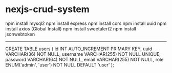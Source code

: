 # nexjs-crud-system
npm install mysql2
npm install express
npm install cors
npm install uuid
npm install axios (Global Install)
npm install sweetalert2
npm install jsonwebtoken

***********************************
CREATE TABLE users (
  id INT AUTO_INCREMENT PRIMARY KEY,
  uuid VARCHAR(36) NOT NULL,
  username VARCHAR(255) NOT NULL UNIQUE,
  password VARCHAR(64) NOT NULL,
  email VARCHAR(255) NOT NULL,
  role ENUM('admin', 'user') NOT NULL DEFAULT 'user'
);
